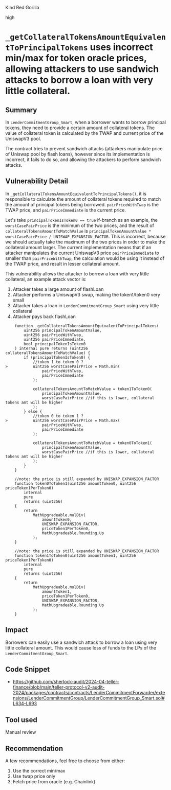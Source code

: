 Kind Red Gorilla

high

# `_getCollateralTokensAmountEquivalentToPrincipalTokens` uses incorrect min/max for token oracle prices, allowing attackers to use sandwich attacks to borrow a loan with very little collateral.


## Summary

In `LenderCommitmentGroup_Smart`, when a borrower wants to borrow principal tokens, they need to provide a certain amount of collateral tokens. The value of collateral token is calculated by the TWAP and current price of the UniswapV3 pool.

The contract tries to prevent sandwich attacks (attackers manipulate price of Uniswap pool by flash loans), however since its implementation is incorrect, it fails to do so, and allowing the attackers to perform sandwich attacks.

## Vulnerability Detail

In `_getCollateralTokensAmountEquivalentToPrincipalTokens()`, it is responsible to calculate the amount of collateral tokens required to match the amount of principal tokens being borrowed. `pairPriceWithTwap` is the TWAP price, and `pairPriceImmediate` is the current price.

Let's take `principalTokenIsToken0 == true` if-branch as an example, the `worstCasePairPrice` is the minimum of the two prices, and the result of `collateralTokensAmountToMatchValue` is `principalTokenAmountValue * worstCasePairPrice / UNISWAP_EXPANSION_FACTOR`. This is incorrect, because we should actually take the maximum of the two prices in order to make the collateral amount larger. The current implementation means that if an attacker manipulates the current UniswapV3 price `pairPriceImmediate` to smaller than `pairPriceWithTwap`, the calculation would be using it instead of the TWAP price, and result in lesser collateral amount.

This vulnerability allows the attacker to borrow a loan with very little collateral, an example attack vector is:

1. Attacker takes a large amount of flashLoan
2. Attacker performs a UniswapV3 swap, making the token1/token0 very small
3. Attacker takes a loan in `LenderCommitmentGroup_Smart` using very little collateral
4. Attacker pays back flashLoan

```solidity
    function _getCollateralTokensAmountEquivalentToPrincipalTokens(
        uint256 principalTokenAmountValue,
        uint256 pairPriceWithTwap,
        uint256 pairPriceImmediate,
        bool principalTokenIsToken0
    ) internal pure returns (uint256 collateralTokensAmountToMatchValue) {
        if (principalTokenIsToken0) {
            //token 1 to token 0 ?
>           uint256 worstCasePairPrice = Math.min(
                pairPriceWithTwap,
                pairPriceImmediate
            );

            collateralTokensAmountToMatchValue = token1ToToken0(
                principalTokenAmountValue,
                worstCasePairPrice //if this is lower, collateral tokens amt will be higher
            );
        } else {
            //token 0 to token 1 ?
>           uint256 worstCasePairPrice = Math.max(
                pairPriceWithTwap,
                pairPriceImmediate
            );

            collateralTokensAmountToMatchValue = token0ToToken1(
                principalTokenAmountValue,
                worstCasePairPrice //if this is lower, collateral tokens amt will be higher
            );
        }
    }

    //note: the price is still expanded by UNISWAP_EXPANSION_FACTOR
    function token0ToToken1(uint256 amountToken0, uint256 priceToken1PerToken0)
        internal
        pure
        returns (uint256)
    {
        return
            MathUpgradeable.mulDiv(
                amountToken0,
                UNISWAP_EXPANSION_FACTOR,
                priceToken1PerToken0,
                MathUpgradeable.Rounding.Up
            );
    }

    //note: the price is still expanded by UNISWAP_EXPANSION_FACTOR
    function token1ToToken0(uint256 amountToken1, uint256 priceToken1PerToken0)
        internal
        pure
        returns (uint256)
    {
        return
            MathUpgradeable.mulDiv(
                amountToken1,
                priceToken1PerToken0,
                UNISWAP_EXPANSION_FACTOR,
                MathUpgradeable.Rounding.Up
            );
    }
```

## Impact

Borrowers can easily use a sandwich attack to borrow a loan using very little collateral amount. This would cause loss of funds to the LPs of the `LenderCommitmentGroup_Smart`.

## Code Snippet

- https://github.com/sherlock-audit/2024-04-teller-finance/blob/main/teller-protocol-v2-audit-2024/packages/contracts/contracts/LenderCommitmentForwarder/extensions/LenderCommitmentGroup/LenderCommitmentGroup_Smart.sol#L634-L693

## Tool used

Manual review

## Recommendation

A few recommendations, feel free to choose from either:

1. Use the correct min/max
2. Use twap price only
3. Fetch price from oracle (e.g. Chainlink)
